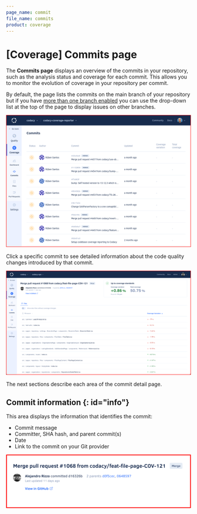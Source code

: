 ```yaml
---
page_name: commit
file_name: commits
product: coverage
---
```


# [Coverage] Commits page

The **Commits page** displays an overview of the commits in your repository, such as the analysis status and coverage for each commit. This allows you to monitor the evolution of coverage in your repository per commit.

By default, the page lists the commits on the main branch of your repository but if you have [more than one branch enabled](../../repositories-configure/managing-branches.md) you can use the drop-down list at the top of the page to display issues on other branches.

![Commits page](images/commits.png)<!--TODO Update-->

Click a specific commit to see detailed information about the code quality changes introduced by that commit.

![Commit detail](images/commits-detail.png)

The next sections describe each area of the commit detail page.

## Commit information {: id="info"}

This area displays the information that identifies the commit:

-   Commit message
-   Committer, SHA hash, and parent commit(s)
-   Date
-   Link to the commit on your Git provider

![Commit status](images/commits-detail-status.png)<!--TODO Update-->

<!--TODO Include and review the remaining page-->
